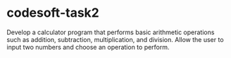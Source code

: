 # codesoft-task2
Develop a calculator program that performs basic arithmetic operations such as addition, subtraction, multiplication, and division. Allow the user to input two numbers and choose an operation to perform.
